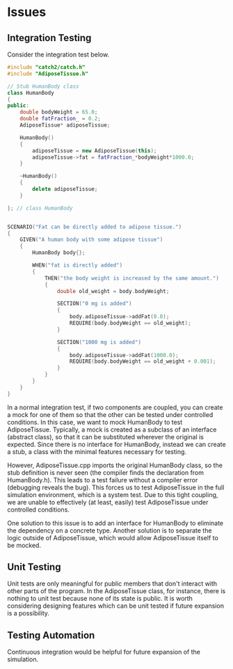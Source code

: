 # Issues

## Integration Testing

Consider the integration test below.

```c++
#include "catch2/catch.h"
#include "AdiposeTissue.h"

// Stub HumanBody class
class HumanBody
{
public:
    double bodyWeight = 65.0;
    double fatFraction_ = 0.2;
    AdiposeTissue* adiposeTissue;

    HumanBody()
    {
        adiposeTissue = new AdiposeTissue(this);
        adiposeTissue->fat = fatFraction_*bodyWeight*1000.0;
    }

    ~HumanBody()
    {
        delete adiposeTissue;
    }

}; // class HumanBody


SCENARIO("Fat can be directly added to adipose tissue.")
{
    GIVEN("A human body with some adipose tissue")
    {
        HumanBody body{};

        WHEN("fat is directly added")
        {
            THEN("the body weight is increased by the same amount.")
            {
                double old_weight = body.bodyWeight;

                SECTION("0 mg is added")
                {
                    body.adiposeTissue->addFat(0.0);
                    REQUIRE(body.bodyWeight == old_weight);
                }

                SECTION("1000 mg is added")
                {
                    body.adiposeTissue->addFat(1000.0);
                    REQUIRE(body.bodyWeight == old_weight + 0.001);
                }
            }
        }
    }
}
```

In a normal integration test, if two components are coupled, you can create a mock for one of them so that the other can be tested under controlled conditions. In this case, we want to mock HumanBody to test AdiposeTissue. Typically, a mock is created as a subclass of an interface (abstract class), so that it can be substituted wherever the original is expected. Since there is no interface for HumanBody, instead we can create a stub, a class with the minimal features necessary for testing.

However, AdiposeTissue.cpp imports the original HumanBody class, so the stub definition is never seen (the compiler finds the declaration from HumanBody.h). This leads to a test failure without a compiler error (debugging reveals the bug). This forces us to test AdiposeTissue in the full simulation environment, which is a system test. Due to this tight coupling, we are unable to effectively (at least, easily) test AdiposeTissue under controlled conditions.

One solution to this issue is to add an interface for HumanBody to eliminate the dependency on a concrete type. Another solution is to separate the logic outside of AdiposeTissue, which would allow AdiposeTissue itself to be mocked.


## Unit Testing

Unit tests are only meaningful for public members that don't interact with other parts of the program. In the AdiposeTissue class, for instance, there is nothing to unit test because none of its state is public. It is worth considering designing features which can be unit tested if future expansion is a possibility.


## Testing Automation

Continuous integration would be helpful for future expansion of the simulation.
